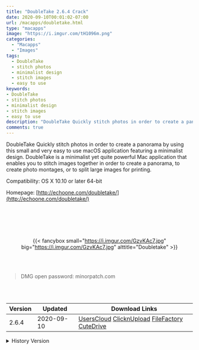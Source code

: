 ```yaml
---
title: "DoubleTake 2.6.4 Crack"
date: 2020-09-10T00:01:02-07:00
url: /macapps/doubletake.html
type: "macapps"
image: "https://i.imgur.com/tH1096m.png"
categories:
  - "Macapps"
  - "Images"
tags:
  - DoubleTake
  - stitch photos
  - minimalist design
  - stitch images
  - easy to use
keywords:
- DoubleTake
- stitch photos
- minimalist design
- stitch images
- easy to use
description: "DoubleTake Quickly stitch photos in order to create a panorama by using this small and very easy to use macOS application featuring a minimalist design"
comments: true
---
```


DoubleTake Quickly stitch photos in order to create a panorama by using this small and very easy to use macOS application featuring a minimalist design. DoubleTake is a minimalist yet quite powerful Mac application that enables you to stitch images together in order to create a panorama, to create photo montages, or to split large images for printing.

Compatibility: OS X 10.10 or later 64-bit

Homepage:  [http://echoone.com/doubletake/](http://echoone.com/doubletake/)

<br/>
<br/>
<script async src="https://pagead2.googlesyndication.com/pagead/js/adsbygoogle.js"></script>
<ins class="adsbygoogle"
     style="display:block; text-align:center;"
     data-ad-layout="in-article"
     data-ad-format="fluid"
     data-ad-client="ca-pub-8746275014476192"
     data-ad-slot="5144997159"></ins>
<script>
     (adsbygoogle = window.adsbygoogle || []).push({});
</script>
<br/>
<br/>


<center>

{{< fancybox small="https://i.imgur.com/GzvKAc7.jpg" big="https://i.imgur.com/GzvKAc7.jpg" alttitle="Doubletake" >}}

</center>

<br/>
<br/>


> DMG open password: minorpatch.com

<br/>

<br/>
<div id="history_version" class="history_version">

| Version | Updated | Download Links |
| ---- | ---- | ---- |
| 2.6.4 | 2020-09-10 | [UsersCloud](https://ouo.io/3YdWuY)   [ClicknUpload](https://ouo.io/JArw7a)   [FileFactory](https://ouo.io/9iJPys)   [CuteDrive](https://ouo.io/ztri1B) |
<details>
<summary>History Version</summary>

| Version | Updated | Download Links |
| ---- | ---- | ---- |
| 2.6.3 | 2020-05-01 | [UsersCloud](https://ouo.io/D9oFqa)   [ClicknUpload](https://ouo.io/Di1ehB)   [FileFactory](https://ouo.io/Di1ehB)   [CuteDrive](https://ouo.io/LtlizI5) |
</details>

</div>
